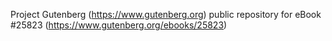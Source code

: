 Project Gutenberg (https://www.gutenberg.org) public repository for eBook #25823 (https://www.gutenberg.org/ebooks/25823)
